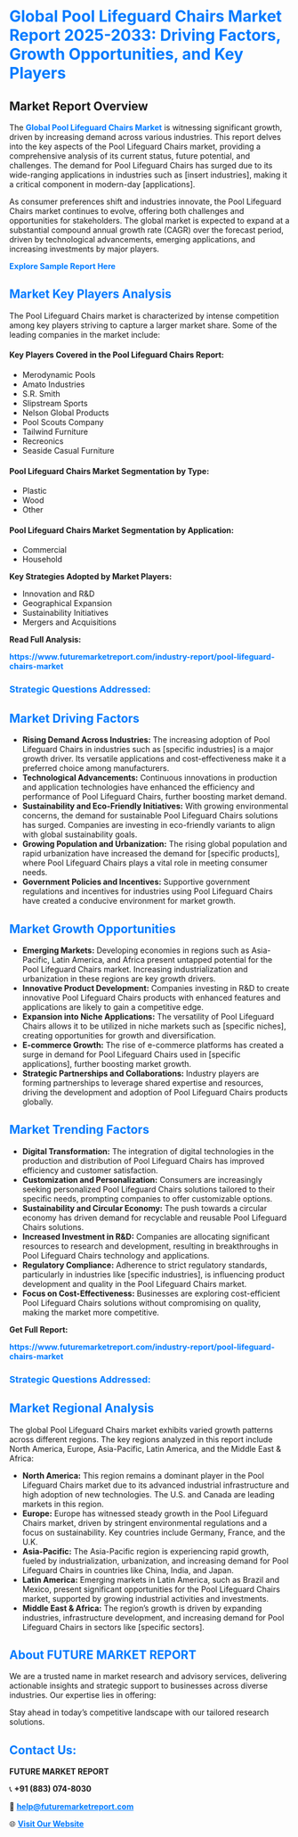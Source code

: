 <h1 style="color: #007BFF;">Global Pool Lifeguard Chairs Market Report 2025-2033: Driving Factors, Growth Opportunities, and Key Players</h1>

<section id="overview">
<h2>Market Report Overview</h2>
<p>The <a href="https://www.futuremarketreport.com/industry-report/pool-lifeguard-chairs-market" style="color: #007BFF; text-decoration: none;"><strong>Global Pool Lifeguard Chairs Market</strong></a> is witnessing significant growth, driven by increasing demand across various industries. This report delves into the key aspects of the Pool Lifeguard Chairs market, providing a comprehensive analysis of its current status, future potential, and challenges. The demand for Pool Lifeguard Chairs has surged due to its wide-ranging applications in industries such as [insert industries], making it a critical component in modern-day [applications].</p>
<p>As consumer preferences shift and industries innovate, the Pool Lifeguard Chairs market continues to evolve, offering both challenges and opportunities for stakeholders. The global market is expected to expand at a substantial compound annual growth rate (CAGR) over the forecast period, driven by technological advancements, emerging applications, and increasing investments by major players.</p>
</section>

<section id="overview">
<p><a href="https://www.futuremarketreport.com/request-sample/reportId=103042" style="color: #007BFF; text-decoration: none;"><strong>Explore Sample Report Here</strong></a></p>
</section>

<section id="key-players">
<h2 style="color: #007BFF;">Market Key Players Analysis</h2>
<p>The Pool Lifeguard Chairs market is characterized by intense competition among key players striving to capture a larger market share. Some of the leading companies in the market include:</p>
<h4>Key Players Covered in the Pool Lifeguard Chairs Report:</h4>
<ul><li>Merodynamic Pools</li><li>Amato Industries</li><li>S.R. Smith</li><li>Slipstream Sports</li><li>Nelson Global Products</li><li>Pool Scouts Company</li><li>Tailwind Furniture</li><li>Recreonics</li><li>Seaside Casual Furniture</li></ul>
<h4>Pool Lifeguard Chairs Market Segmentation by Type:</h4>
<ul><li>Plastic</li><li>Wood</li><li>Other</li></ul>

<h4>Pool Lifeguard Chairs Market Segmentation by Application:</h4>
<ul><li>Commercial</li><li>Household</li></ul>
<p><strong>Key Strategies Adopted by Market Players:</strong></p>
<ul>
<li>Innovation and R&D</li>
<li>Geographical Expansion</li>
<li>Sustainability Initiatives</li>
<li>Mergers and Acquisitions</li>
</ul>
</section>

<section>
<p><strong>Read Full Analysis: </strong></p><a href="https://www.futuremarketreport.com/industry-report/pool-lifeguard-chairs-market" style="color: #007BFF; text-decoration: none;"><strong>https://www.futuremarketreport.com/industry-report/pool-lifeguard-chairs-market</strong></a>
<h3 style="color: #007BFF;">Strategic Questions Addressed:</h3>
</section>

<section id="driving-factors">
<h2 style="color: #007BFF;">Market Driving Factors</h2>
<ul>
<li><strong>Rising Demand Across Industries:</strong> The increasing adoption of Pool Lifeguard Chairs in industries such as [specific industries] is a major growth driver. Its versatile applications and cost-effectiveness make it a preferred choice among manufacturers.</li>
<li><strong>Technological Advancements:</strong> Continuous innovations in production and application technologies have enhanced the efficiency and performance of Pool Lifeguard Chairs, further boosting market demand.</li>
<li><strong>Sustainability and Eco-Friendly Initiatives:</strong> With growing environmental concerns, the demand for sustainable Pool Lifeguard Chairs solutions has surged. Companies are investing in eco-friendly variants to align with global sustainability goals.</li>
<li><strong>Growing Population and Urbanization:</strong> The rising global population and rapid urbanization have increased the demand for [specific products], where Pool Lifeguard Chairs plays a vital role in meeting consumer needs.</li>
<li><strong>Government Policies and Incentives:</strong> Supportive government regulations and incentives for industries using Pool Lifeguard Chairs have created a conducive environment for market growth.</li>
</ul>
</section>

<section id="growth-opportunities">
<h2 style="color: #007BFF;">Market Growth Opportunities</h2>
<ul>
<li><strong>Emerging Markets:</strong> Developing economies in regions such as Asia-Pacific, Latin America, and Africa present untapped potential for the Pool Lifeguard Chairs market. Increasing industrialization and urbanization in these regions are key growth drivers.</li>
<li><strong>Innovative Product Development:</strong> Companies investing in R&D to create innovative Pool Lifeguard Chairs products with enhanced features and applications are likely to gain a competitive edge.</li>
<li><strong>Expansion into Niche Applications:</strong> The versatility of Pool Lifeguard Chairs allows it to be utilized in niche markets such as [specific niches], creating opportunities for growth and diversification.</li>
<li><strong>E-commerce Growth:</strong> The rise of e-commerce platforms has created a surge in demand for Pool Lifeguard Chairs used in [specific applications], further boosting market growth.</li>
<li><strong>Strategic Partnerships and Collaborations:</strong> Industry players are forming partnerships to leverage shared expertise and resources, driving the development and adoption of Pool Lifeguard Chairs products globally.</li>
</ul>
</section>

<section id="trending-factors">
<h2 style="color: #007BFF;">Market Trending Factors</h2>
<ul>
<li><strong>Digital Transformation:</strong> The integration of digital technologies in the production and distribution of Pool Lifeguard Chairs has improved efficiency and customer satisfaction.</li>
<li><strong>Customization and Personalization:</strong> Consumers are increasingly seeking personalized Pool Lifeguard Chairs solutions tailored to their specific needs, prompting companies to offer customizable options.</li>
<li><strong>Sustainability and Circular Economy:</strong> The push towards a circular economy has driven demand for recyclable and reusable Pool Lifeguard Chairs solutions.</li>
<li><strong>Increased Investment in R&D:</strong> Companies are allocating significant resources to research and development, resulting in breakthroughs in Pool Lifeguard Chairs technology and applications.</li>
<li><strong>Regulatory Compliance:</strong> Adherence to strict regulatory standards, particularly in industries like [specific industries], is influencing product development and quality in the Pool Lifeguard Chairs market.</li>
<li><strong>Focus on Cost-Effectiveness:</strong> Businesses are exploring cost-efficient Pool Lifeguard Chairs solutions without compromising on quality, making the market more competitive.</li>
</ul>
</section>

<section>
<p><strong>Get Full Report: </strong></p><a href="https://www.futuremarketreport.com/industry-report/pool-lifeguard-chairs-market" style="color: #007BFF; text-decoration: none;"><strong>https://www.futuremarketreport.com/industry-report/pool-lifeguard-chairs-market</strong></a>
<h3 style="color: #007BFF;">Strategic Questions Addressed:</h3>
</section>


<section id="regional-analysis">
<h2 style="color: #007BFF;">Market Regional Analysis</h2>
<p>The global Pool Lifeguard Chairs market exhibits varied growth patterns across different regions. The key regions analyzed in this report include North America, Europe, Asia-Pacific, Latin America, and the Middle East & Africa:</p>
<ul>
<li><strong>North America:</strong> This region remains a dominant player in the Pool Lifeguard Chairs market due to its advanced industrial infrastructure and high adoption of new technologies. The U.S. and Canada are leading markets in this region.</li>
<li><strong>Europe:</strong> Europe has witnessed steady growth in the Pool Lifeguard Chairs market, driven by stringent environmental regulations and a focus on sustainability. Key countries include Germany, France, and the U.K.</li>
<li><strong>Asia-Pacific:</strong> The Asia-Pacific region is experiencing rapid growth, fueled by industrialization, urbanization, and increasing demand for Pool Lifeguard Chairs in countries like China, India, and Japan.</li>
<li><strong>Latin America:</strong> Emerging markets in Latin America, such as Brazil and Mexico, present significant opportunities for the Pool Lifeguard Chairs market, supported by growing industrial activities and investments.</li>
<li><strong>Middle East & Africa:</strong> The region’s growth is driven by expanding industries, infrastructure development, and increasing demand for Pool Lifeguard Chairs in sectors like [specific sectors].</li>
</ul>
</section>

<footer>
<h2 style="color: #007BFF;">About FUTURE MARKET REPORT</h2>
<p>We are a trusted name in market research and advisory services, delivering actionable insights and strategic support to businesses across diverse industries. Our expertise lies in offering:</p>

<p>Stay ahead in today’s competitive landscape with our tailored research solutions.</p>

<h2 style="color: #007BFF;">Contact Us:</h2>
<p><strong>FUTURE MARKET REPORT</strong></p>
<p>📞 <strong>+91 (883) 074-8030</strong></p>
<p>📧 <strong><a href="mailto:help@futuremarketreport.com" style="color: #007BFF;">help@futuremarketreport.com</a></strong></p>
<p>🌐 <strong><a href="https://www.futuremarketreport.com/" style="color: #007BFF;">Visit Our Website</a></strong></p>
</footer>
